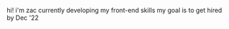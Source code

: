 hi! i'm zac
currently developing my front-end skills 
my goal is to get hired by Dec '22 

<!---
zsibson/zsibson is a ✨ special ✨ repository because its `README.md` (this file) appears on your GitHub profile.
You can click the Preview link to take a look at your changes.
--->

